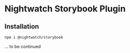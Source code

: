 # Nightwatch Storybook Plugin

## Installation

```sh
npm i @nightwatch/storybook
```

... to be continued